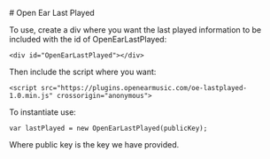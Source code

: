 # Open Ear Last Played

To use, create a div where you want the last played information to be included with the id of OpenEarLastPlayed:

`<div id="OpenEarLastPlayed"></div>`

Then include the script where you want:

`<script src="https://plugins.openearmusic.com/oe-lastplayed-1.0.min.js" crossorigin="anonymous">`

To instantiate use:

`var lastPlayed = new OpenEarLastPlayed(publicKey);`

Where public key is the key we have provided.
